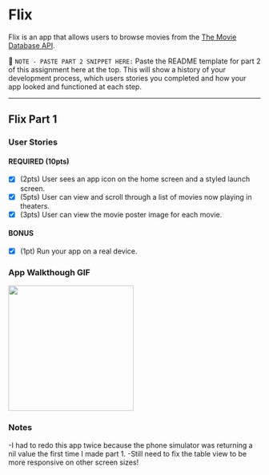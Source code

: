 # Flix

Flix is an app that allows users to browse movies from the [The Movie Database API](http://docs.themoviedb.apiary.io/#).

📝 `NOTE - PASTE PART 2 SNIPPET HERE:` Paste the README template for part 2 of this assignment here at the top. This will show a history of your development process, which users stories you completed and how your app looked and functioned at each step.

---

## Flix Part 1

### User Stories

#### REQUIRED (10pts)
- [x] (2pts) User sees an app icon on the home screen and a styled launch screen.
- [x] (5pts) User can view and scroll through a list of movies now playing in theaters.
- [x] (3pts) User can view the movie poster image for each movie.

#### BONUS
- [x] (1pt) Run your app on a real device.

### App Walkthough GIF

<img src="http://g.recordit.co/QMfKjVehPZ.gif" width=250><br>

### Notes
-I had to redo this app twice because the phone simulator was returning a nil value the first time I made part 1.
-Still need to fix the table view to be more responsive on other screen sizes!
